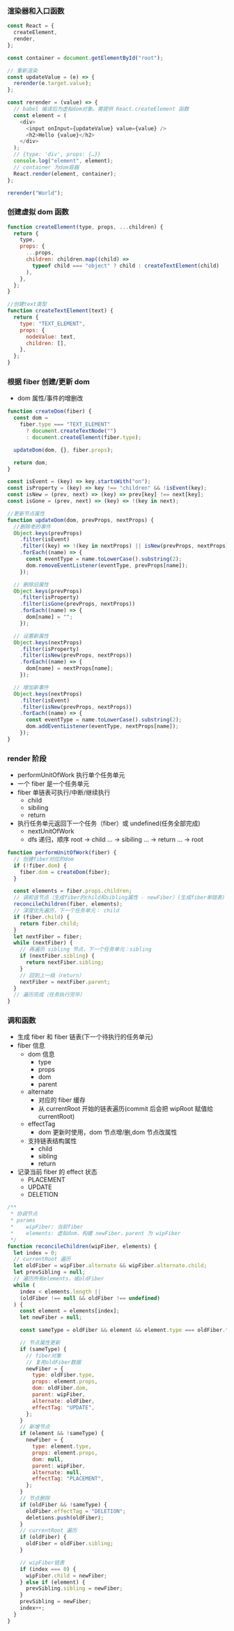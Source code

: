 ### 渲染器和入口函数

```javascript
const React = {
  createElement,
  render,
};

const container = document.getElementById("root");

// 重新渲染
const updateValue = (e) => {
  rerender(e.target.value);
};

const rerender = (value) => {
  // babel 编译后为虚拟dom对象。需提供 React.createElement 函数
  const element = (
    <div>
      <input onInput={updateValue} value={value} />
      <h2>Hello {value}</h2>
    </div>
  );
  // {type: 'div', props: {…}}
  console.log("element", element);
  // container 为dom容器
  React.render(element, container);
};

rerender("World");
```

### 创建虚拟 dom 函数

```javascript
function createElement(type, props, ...children) {
  return {
    type,
    props: {
      ...props,
      children: children.map((child) =>
        typeof child === "object" ? child : createTextElement(child)
      ),
    },
  };
}

//创建text类型
function createTextElement(text) {
  return {
    type: "TEXT_ELEMENT",
    props: {
      nodeValue: text,
      children: [],
    },
  };
}
```

### 根据 fiber 创建/更新 dom

- dom 属性/事件的增删改

```javascript
function createDom(fiber) {
  const dom =
    fiber.type === "TEXT_ELEMENT"
      ? document.createTextNode("")
      : document.createElement(fiber.type);

  updateDom(dom, {}, fiber.props);

  return dom;
}

const isEvent = (key) => key.startsWith("on");
const isProperty = (key) => key !== "children" && !isEvent(key);
const isNew = (prev, next) => (key) => prev[key] !== next[key];
const isGone = (prev, next) => (key) => !(key in next);

//更新节点属性
function updateDom(dom, prevProps, nextProps) {
  //删除老的事件
  Object.keys(prevProps)
    .filter(isEvent)
    .filter((key) => !(key in nextProps) || isNew(prevProps, nextProps)(key))
    .forEach((name) => {
      const eventType = name.toLowerCase().substring(2);
      dom.removeEventListener(eventType, prevProps[name]);
    });

  // 删除旧属性
  Object.keys(prevProps)
    .filter(isProperty)
    .filter(isGone(prevProps, nextProps))
    .forEach((name) => {
      dom[name] = "";
    });

  // 设置新属性
  Object.keys(nextProps)
    .filter(isProperty)
    .filter(isNew(prevProps, nextProps))
    .forEach((name) => {
      dom[name] = nextProps[name];
    });

  // 增加新事件
  Object.keys(nextProps)
    .filter(isEvent)
    .filter(isNew(prevProps, nextProps))
    .forEach((name) => {
      const eventType = name.toLowerCase().substring(2);
      dom.addEventListener(eventType, nextProps[name]);
    });
}
```

### render 阶段

- performUnitOfWork 执行单个任务单元
- 一个 fiber 是一个任务单元
- fiber 单链表可执行/中断/继续执行
  - child
  - sibiling
  - return
- 执行任务单元返回下一个任务（fiber）或 undefined(任务全部完成)
  - nextUnitOfWork
  - dfs 递归，顺序 root -> child ... -> sibiling ... -> return ... -> root

```javascript
function performUnitOfWork(fiber) {
  // 创建fiber对应的dom
  if (!fiber.dom) {
    fiber.dom = createDom(fiber);
  }

  const elements = fiber.props.children;
  // 调和该节点（生成fiber的child和sibling属性 - newFiber）(生成fiber单链表)
  reconcileChildren(fiber, elements);
  // 深度优先遍历，下一个任务单元： child
  if (fiber.child) {
    return fiber.child;
  }
  let nextFiber = fiber;
  while (nextFiber) {
    // 再遍历 sibling 节点，下一个任务单元：sibling
    if (nextFiber.sibling) {
      return nextFiber.sibling;
    }
    // 回到上一级（return）
    nextFiber = nextFiber.parent;
  }
  // 遍历完成（任务执行完毕）
}
```

### 调和函数

- 生成 fiber 和 fiber 链表(下一个待执行的任务单元)
- fiber 信息
  - dom 信息
    - type
    - props
    - dom
    - parent
  - alternate
    - 对应的 fiber 缓存
    - 从 currentRoot 开始的链表遍历(commit 后会把 wipRoot 赋值给 currentRoot)
  - effectTag
    - dom 更新时使用，dom 节点增/删,dom 节点改属性
  - 支持链表结构属性
    - child
    - sibling
    - return
- 记录当前 fiber 的 effect 状态
  - PLACEMENT
  - UPDATE
  - DELETION

```javascript
/**
 * 协调节点
 * params
 *    wipFiber: 当前fiber
 *    elements: 虚拟dom，构建 newFiber，parent 为 wipFiber
 */
function reconcileChildren(wipFiber, elements) {
  let index = 0;
  // currentRoot 遍历
  let oldFiber = wipFiber.alternate && wipFiber.alternate.child;
  let prevSibling = null;
  // 遍历所有elements，或oldFiber
  while (
    index < elements.length ||
    (oldFiber !== null && oldFiber !== undefined)
  ) {
    const element = elements[index];
    let newFiber = null;

    const sameType = oldFiber && element && element.type === oldFiber.type;

    // 节点属性更新
    if (sameType) {
      // fiber对象
      // 复用oldFiber数据
      newFiber = {
        type: oldFiber.type,
        props: element.props,
        dom: oldFiber.dom,
        parent: wipFiber,
        alternate: oldFiber,
        effectTag: "UPDATE",
      };
    }
    // 新增节点
    if (element && !sameType) {
      newFiber = {
        type: element.type,
        props: element.props,
        dom: null,
        parent: wipFiber,
        alternate: null,
        effectTag: "PLACEMENT",
      };
    }
    // 节点删除
    if (oldFiber && !sameType) {
      oldFiber.effectTag = "DELETION";
      deletions.push(oldFiber);
    }
    // currentRoot 遍历
    if (oldFiber) {
      oldFiber = oldFiber.sibling;
    }

    // wipFiber链表
    if (index === 0) {
      wipFiber.child = newFiber;
    } else if (element) {
      prevSibling.sibling = newFiber;
    }
    prevSibling = newFiber;
    index++;
  }
}
```
